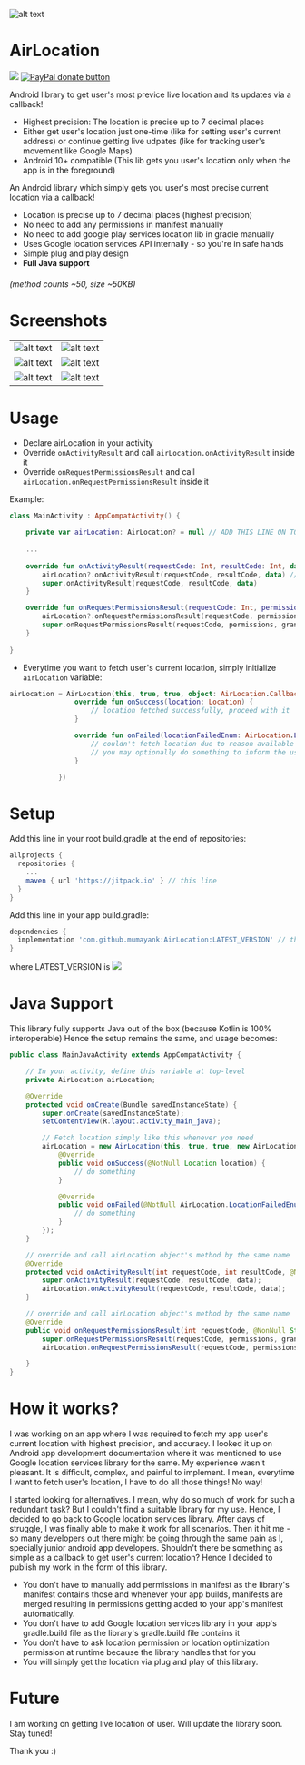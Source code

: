![alt text](https://github.com/mumayank/AirLocation/blob/master/github_assets/image.png "Logo")

# AirLocation
[![](https://jitpack.io/v/mumayank/AirLocation.svg)](https://jitpack.io/#mumayank/AirLocation)
<span class="badge-paypal"><a href="https://www.paypal.me/mumayank" title="Donate to this project using Paypal"><img src="https://img.shields.io/badge/paypal-donate-yellow.svg" alt="PayPal donate button" /></a></span>

Android library to get user's most previce live location and its updates via a callback!
+ Highest precision: The location is precise up to 7 decimal places
+ Either get user's location just one-time (like for setting user's current address) or continue getting live udpates (like for tracking user's movement like Google Maps)
+ Android 10+ compatible (This lib gets you user's location only when the app is in the foreground)


An Android library which simply gets you user's most precise current location via a callback!
+ Location is precise up to 7 decimal places (highest precision)
+ No need to add any permissions in manifest manually
+ No need to add google play services location lib in gradle manually
+ Uses Google location services API internally - so you're in safe hands
+ Simple plug and play design
+ **Full Java support**

###### (method counts ~50, size ~50KB)

# Screenshots

|   |  |
| ------------- | ------------- |
| ![alt text](https://github.com/mumayank/AirLocation/blob/master/github_assets/s1.png "Logo")  | ![alt text](https://github.com/mumayank/AirLocation/blob/master/github_assets/s2.png "Logo")  |
| ![alt text](https://github.com/mumayank/AirLocation/blob/master/github_assets/s3.png "Logo")  | ![alt text](https://github.com/mumayank/AirLocation/blob/master/github_assets/s4.png "Logo")  |
| ![alt text](https://github.com/mumayank/AirLocation/blob/master/github_assets/s5.png "Logo")  | ![alt text](https://github.com/mumayank/AirLocation/blob/master/github_assets/s6.png "Logo")  |

# Usage

+ Declare airLocation in your activity
+ Override `onActivityResult` and call `airLocation.onActivityResult` inside it
+ Override `onRequestPermissionsResult` and call `airLocation.onRequestPermissionsResult` inside it

Example:

```kotlin
class MainActivity : AppCompatActivity() {

    private var airLocation: AirLocation? = null // ADD THIS LINE ON TOP
    
    ...
    
    override fun onActivityResult(requestCode: Int, resultCode: Int, data: Intent?) {
        airLocation?.onActivityResult(requestCode, resultCode, data) // ADD THIS LINE INSIDE onActivityResult
        super.onActivityResult(requestCode, resultCode, data)
    }

    override fun onRequestPermissionsResult(requestCode: Int, permissions: Array<out String>, grantResults: IntArray) {
        airLocation?.onRequestPermissionsResult(requestCode, permissions, grantResults) // ADD THIS LINE INSIDE onRequestPermissionResult
        super.onRequestPermissionsResult(requestCode, permissions, grantResults)
    }
    
}
```

+ Everytime you want to fetch user's current location, simply initialize `airLocation` variable:
```kotlin
airLocation = AirLocation(this, true, true, object: AirLocation.Callbacks {
                override fun onSuccess(location: Location) {
                    // location fetched successfully, proceed with it
                }

                override fun onFailed(locationFailedEnum: AirLocation.LocationFailedEnum) {
                    // couldn't fetch location due to reason available in locationFailedEnum
                    // you may optionally do something to inform the user, even though the reason may be obvious
                }

            })
```

# Setup

Add this line in your root build.gradle at the end of repositories:

```gradle
allprojects {
  repositories {
    ...
    maven { url 'https://jitpack.io' } // this line
  }
}
  ```
Add this line in your app build.gradle:
```gradle
dependencies {
  implementation 'com.github.mumayank:AirLocation:LATEST_VERSION' // this line
}
```
where LATEST_VERSION is [![](https://jitpack.io/v/mumayank/AirLocation.svg)](https://jitpack.io/#mumayank/AirLocation)

# Java Support
This library fully supports Java out of the box (because Kotlin is 100% interoperable)
Hence the setup remains the same, and usage becomes:
```java
public class MainJavaActivity extends AppCompatActivity {

    // In your activity, define this variable at top-level
    private AirLocation airLocation;

    @Override
    protected void onCreate(Bundle savedInstanceState) {
        super.onCreate(savedInstanceState);
        setContentView(R.layout.activity_main_java);

        // Fetch location simply like this whenever you need
        airLocation = new AirLocation(this, true, true, new AirLocation.Callbacks() {
            @Override
            public void onSuccess(@NotNull Location location) {
                // do something
            }

            @Override
            public void onFailed(@NotNull AirLocation.LocationFailedEnum locationFailedEnum) {
                // do something
            }
        });
    }

    // override and call airLocation object's method by the same name
    @Override
    protected void onActivityResult(int requestCode, int resultCode, @Nullable Intent data) {
        super.onActivityResult(requestCode, resultCode, data);
        airLocation.onActivityResult(requestCode, resultCode, data);
    }

    // override and call airLocation object's method by the same name
    @Override
    public void onRequestPermissionsResult(int requestCode, @NonNull String[] permissions, @NonNull int[] grantResults) {
        super.onRequestPermissionsResult(requestCode, permissions, grantResults);
        airLocation.onRequestPermissionsResult(requestCode, permissions, grantResults);

    }
}
```

# How it works?

I was working on an app where I was required to fetch my app user's current location with highest precision, and accuracy.
I looked it up on Android app development documentation where it was mentioned to use Google location services library for the same. My experience wasn't pleasant. It is difficult, complex, and painful to implement. I mean, everytime I want to fetch user's location, I have to do all those things! No way!

I started looking for alternatives. I mean, why do so much of work for such a redundant task? But I couldn't find a suitable library for my use. Hence, I decided to go back to Google location services library. After days of struggle, I was finally able to make it work for all scenarios. Then it hit me - so many developers out there might be going through the same pain as I, specially junior android app developers. Shouldn't there be something as simple as a callback to get user's current location? Hence I decided to publish my work in the form of this library.

+ You don't have to manually add permissions in manifest as the library's manifest contains those and whenever your app builds, manifests are merged resulting in permissions getting added to your app's manifest automatically.
+ You don't have to add Google location services library in your app's gradle.build file as the library's gradle.build file contains it
+ You don't have to ask location permission or location optimization permission at runtime because the library handles that for you
+ You will simply get the location via plug and play of this library.

# Future

I am working on getting live location of user. Will update the library soon. Stay tuned!

Thank you :)

